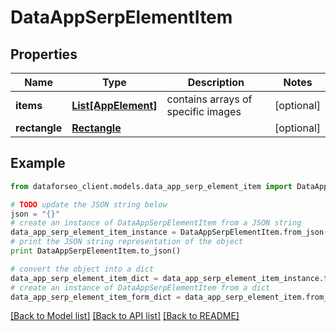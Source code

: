 # DataAppSerpElementItem


## Properties

Name | Type | Description | Notes
------------ | ------------- | ------------- | -------------
**items** | [**List[AppElement]**](AppElement.md) | contains arrays of specific images | [optional] 
**rectangle** | [**Rectangle**](Rectangle.md) |  | [optional] 

## Example

```python
from dataforseo_client.models.data_app_serp_element_item import DataAppSerpElementItem

# TODO update the JSON string below
json = "{}"
# create an instance of DataAppSerpElementItem from a JSON string
data_app_serp_element_item_instance = DataAppSerpElementItem.from_json(json)
# print the JSON string representation of the object
print DataAppSerpElementItem.to_json()

# convert the object into a dict
data_app_serp_element_item_dict = data_app_serp_element_item_instance.to_dict()
# create an instance of DataAppSerpElementItem from a dict
data_app_serp_element_item_form_dict = data_app_serp_element_item.from_dict(data_app_serp_element_item_dict)
```
[[Back to Model list]](../README.md#documentation-for-models) [[Back to API list]](../README.md#documentation-for-api-endpoints) [[Back to README]](../README.md)


